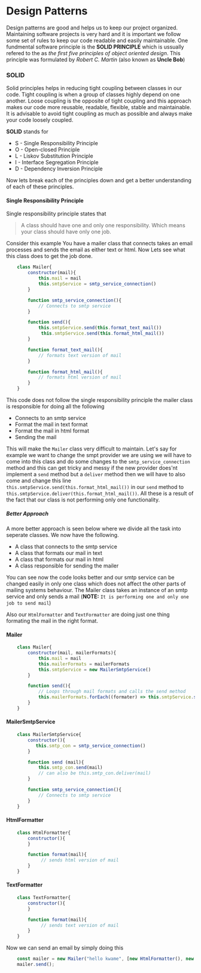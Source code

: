 # Design Patterns
Design patterns are good and helps us to keep our project organized. Maintaining software projects is very hard and it is important we follow some set of rules to keep our code readable and easily maintainable.
One fundmental software principle is the __SOLID PRINCIPLE__ which is ussually refered to the as *the first five principles of object oriented design*. This principle was formulated by _Robert C. Martin_ (also known as **Uncle Bob**)


### SOLID
Solid principles helps in reducing tight coupling between classes in our code. Tight coupling is when a group of classes highly depend on one another. Loose coupling is the opposite of tight coupling and this approach makes our code more reusable, readable, flexible, stable and maintainable. It is advisable to avoid tight coupling as much as possible and always make your code loosely coupled.

**SOLID** stands for
- S - Single Responsibility Principle
- O - Open-closed Principle
- L - Liskov Substitution Principle
- I - Interface Segregation Principle
- D - Dependency Inversion Principle
  
Now lets break each of the principles down and get a better understanding of each of these principles.

#### Single Responsibility Principle
Single responsibility principle states that
> A class should have one and only one responsibility. Which means your class should have only one job.

Consider this example
You have a mailer class that connects takes an email processes and sends the email as either text or html. Now Lets see what this class does to get the job done.
```javascript
    class Mailer{
        constructor(mail){
            this.mail = mail
            this.smtpService = smtp_service_connection()
        }

        function smtp_service_connection(){
            // Connects to smtp service
        }

        function send(){
            this.smtpService.send(this.format_text_mail())
             this.smtpService.send(this.format_html_mail())
        }

        function format_text_mail(){
            // formats text version of mail
        }

        function format_html_mail(){
            // formats html version of mail
        }
    }
```

This code does not follow the single responsibility principle  the mailer class is responsible for doing all the following
- Connects to an smtp service
- Format the mail in text format
- Format the mail in html format
- Sending the mail

This will make the `Mailer` class very difficult to maintain. Let's say for example we want to change the smpt provider we are using we will have to come into this class and do some changes to the `smtp_service_connection` method and this can get tricky and messy if the new provider does'nt implement a `send` method but a `deliver` method then we will have to also come and change this line ` this.smtpService.send(this.format_html_mail())` in our `send` method to ` this.smtpService.deliver(this.format_html_mail())`. All these is a result of the fact that our class is not performing only one functionality.


##### Better Approach
A more better approach is seen below where we divide all the task into seperate classes. We now have the following.
- A class that connects to the smtp service
- A class that formats our mail in text
- A class that formats our mail in html
- A class responsible for sending the mailer

You can see now the code looks better and our smtp service can be changed easily in only one class which does not affect the other parts of mailing systems behaviour. The Mailer class takes an instance of an smtp service and only sends a mail (__NOTE:__ `It is performing one and only one job to send mail`)

Also our `HtmlFormatter` and `TextFormatter` are doing just one thing formating the mail in the right format.

#### Mailer
```javascript
    class Mailer{
        constructor(mail, mailerFormats){
            this.mail = mail
            this.mailerFormats = mailerFormats
            this.smtpService = new MailerSmtpService()
        }

        function send(){
            // Loops through mail formats and calls the send method
            this.mailerFormats.forEach((formater) => this.smtpService.send(formater.format(this.mail)))
        }
    }
```
#### MailerSmtpService
```javascript
    class MailerSmtpService{
        constructor(){
           this.smtp_con = smtp_service_connection()
        }

        function send (mail){
            this.smtp_con.send(mail)
            // can also be this.smtp_con.deliver(mail)
        }

        function smtp_service_connection(){
            // Connects to smtp service
        }
    }
```

#### HtmlFormatter
```javascript
    class HtmlFormatter{
        constructor(){
        }

        function format(mail){
             // sends html version of mail
        }
    }
```

#### TextFormatter
```javascript
    class TextFormatter{
        constructor(){
        }

        function format(mail){
             // sends text version of mail
        }
    }
```

Now we can send an email by simply doing this 
```javascript
    const mailer = new Mailer("hello kwame", [new HtmlFormatter(), new TextFormatter()])
    mailer.send();
```